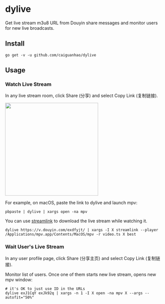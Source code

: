 # dylive

Get live stream m3u8 URL from Douyin share messages and monitor users for new
live broadcasts.

## Install

```
go get -v -u github.com/caiguanhao/dylive
```

## Usage

### Watch Live Stream

In any live stream room, click Share (分享) and select Copy Link (复制链接).

<img src="https://user-images.githubusercontent.com/1284703/121233565-554aa580-c8c5-11eb-97bf-28f25d96057c.jpg" width="300" />

For example, on macOS, paste the link to dylive and launch mpv:

```
pbpaste | dylive | xargs open -na mpv
```

You can use [streamlink](https://streamlink.github.io/) to download the live stream while watching it.

```
dylive https://v.douyin.com/exdfyjt/ | xargs -I X streamlink --player /Applications/mpv.app/Contents/MacOS/mpv -r video.ts X best
```

### Wait User's Live Stream

In any user profile page, click Share (分享主页) and select Copy Link (复制链接).

Monitor list of users. Once one of them starts new live stream, opens new mpv window:

```
# it's OK to just use ID in the URLs
dylive exJ1CqY exJk92q | xargs -n 1 -I X open -na mpv X --args --autofit="50%" 
```
